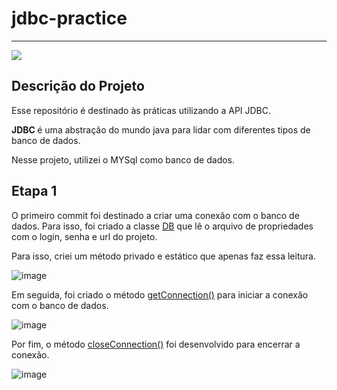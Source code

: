 # jdbc-practice
<hr>
   <img src="http://img.shields.io/static/v1?label=STATUS&message=INDEFINIDO&color=RED&style=for-the-badge"/>
   
## Descrição do Projeto
Esse repositório é destinado às práticas utilizando a API JDBC.

<strong> JDBC </strong> é uma abstração do mundo java para lidar com diferentes tipos de banco de dados.

Nesse projeto, utilizei o MYSql como banco de dados.

## Etapa 1
O primeiro commit foi destinado a criar uma conexão com o banco de dados. Para isso, foi criado a classe [DB](https://github.com/RonaldAG/jdbc-practice/blob/main/src/db/DB.java) que lê o arquivo de propriedades com o login, senha e url
do projeto. 

Para isso, criei um método privado e estático que apenas faz essa leitura.

![image](https://user-images.githubusercontent.com/84423626/208240488-089929b1-d95a-4d11-a568-0de669c2b43e.png)

Em seguida, foi criado o método [getConnection()](https://github.com/RonaldAG/jdbc-practice/blob/main/src/db/DB.java) para iniciar a conexão com o banco de dados.

![image](https://user-images.githubusercontent.com/84423626/208240520-27f6f7d0-57e8-49ba-b45f-48c5d06764e2.png)

Por fim, o método [closeConnection()](https://github.com/RonaldAG/jdbc-practice/blob/main/src/db/DB.java) foi desenvolvido para encerrar a conexão.

![image](https://user-images.githubusercontent.com/84423626/208240558-80f6cbee-b10e-4572-9198-42f1c7455ad2.png)
